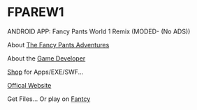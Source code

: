# FPAREW1
ANDROID APP: Fancy Pants World 1 Remix (MODED- (No ADS))

About [The Fancy Pants Adventures](https://en.wikipedia.org/wiki/The_Fancy_Pants_Adventures)

About the [Game Developer](https://en.wikipedia.org/wiki/Brad_Borne)

[Shop](https://sites.google.com/view/fancyexplore/shop) for Apps/EXE/SWF...

[Offical Website](https://www.bornegames.com/)

Get Files... Or play on [Fantcy](https://sites.google.com/view/fancyexplore)
